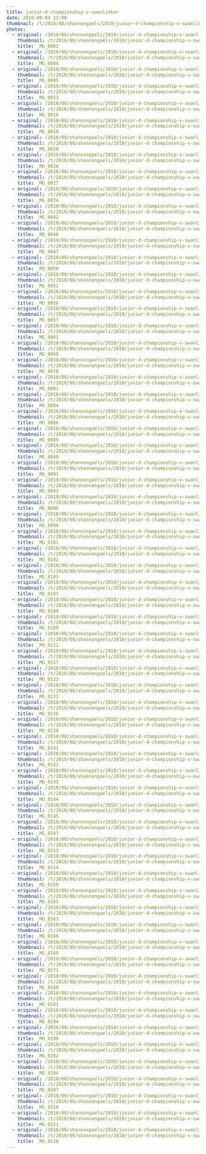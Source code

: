 ```yaml
---
title: junior-d-championship-v-swanlinbar
date: 2010-08-04 12:00
thumbnail: /t/2010/08/shannongaels/2010/junior-d-championship-v-swanlinbar/_MG_0002.jpg
photos:
  - original: /2010/08/shannongaels/2010/junior-d-championship-v-swanlinbar/_MG_0002.jpg
    thumbnail: /t/2010/08/shannongaels/2010/junior-d-championship-v-swanlinbar/_MG_0002.jpg
    title: _MG_0002
  - original: /2010/08/shannongaels/2010/junior-d-championship-v-swanlinbar/_MG_0004.jpg
    thumbnail: /t/2010/08/shannongaels/2010/junior-d-championship-v-swanlinbar/_MG_0004.jpg
    title: _MG_0004
  - original: /2010/08/shannongaels/2010/junior-d-championship-v-swanlinbar/_MG_0005.jpg
    thumbnail: /t/2010/08/shannongaels/2010/junior-d-championship-v-swanlinbar/_MG_0005.jpg
    title: _MG_0005
  - original: /2010/08/shannongaels/2010/junior-d-championship-v-swanlinbar/_MG_0013.jpg
    thumbnail: /t/2010/08/shannongaels/2010/junior-d-championship-v-swanlinbar/_MG_0013.jpg
    title: _MG_0013
  - original: /2010/08/shannongaels/2010/junior-d-championship-v-swanlinbar/_MG_0016.jpg
    thumbnail: /t/2010/08/shannongaels/2010/junior-d-championship-v-swanlinbar/_MG_0016.jpg
    title: _MG_0016
  - original: /2010/08/shannongaels/2010/junior-d-championship-v-swanlinbar/_MG_0018.jpg
    thumbnail: /t/2010/08/shannongaels/2010/junior-d-championship-v-swanlinbar/_MG_0018.jpg
    title: _MG_0018
  - original: /2010/08/shannongaels/2010/junior-d-championship-v-swanlinbar/_MG_0020.jpg
    thumbnail: /t/2010/08/shannongaels/2010/junior-d-championship-v-swanlinbar/_MG_0020.jpg
    title: _MG_0020
  - original: /2010/08/shannongaels/2010/junior-d-championship-v-swanlinbar/_MG_0026.jpg
    thumbnail: /t/2010/08/shannongaels/2010/junior-d-championship-v-swanlinbar/_MG_0026.jpg
    title: _MG_0026
  - original: /2010/08/shannongaels/2010/junior-d-championship-v-swanlinbar/_MG_0027.jpg
    thumbnail: /t/2010/08/shannongaels/2010/junior-d-championship-v-swanlinbar/_MG_0027.jpg
    title: _MG_0027
  - original: /2010/08/shannongaels/2010/junior-d-championship-v-swanlinbar/_MG_0034.jpg
    thumbnail: /t/2010/08/shannongaels/2010/junior-d-championship-v-swanlinbar/_MG_0034.jpg
    title: _MG_0034
  - original: /2010/08/shannongaels/2010/junior-d-championship-v-swanlinbar/_MG_0042.jpg
    thumbnail: /t/2010/08/shannongaels/2010/junior-d-championship-v-swanlinbar/_MG_0042.jpg
    title: _MG_0042
  - original: /2010/08/shannongaels/2010/junior-d-championship-v-swanlinbar/_MG_0046.jpg
    thumbnail: /t/2010/08/shannongaels/2010/junior-d-championship-v-swanlinbar/_MG_0046.jpg
    title: _MG_0046
  - original: /2010/08/shannongaels/2010/junior-d-championship-v-swanlinbar/_MG_0047.jpg
    thumbnail: /t/2010/08/shannongaels/2010/junior-d-championship-v-swanlinbar/_MG_0047.jpg
    title: _MG_0047
  - original: /2010/08/shannongaels/2010/junior-d-championship-v-swanlinbar/_MG_0050.jpg
    thumbnail: /t/2010/08/shannongaels/2010/junior-d-championship-v-swanlinbar/_MG_0050.jpg
    title: _MG_0050
  - original: /2010/08/shannongaels/2010/junior-d-championship-v-swanlinbar/_MG_0051.jpg
    thumbnail: /t/2010/08/shannongaels/2010/junior-d-championship-v-swanlinbar/_MG_0051.jpg
    title: _MG_0051
  - original: /2010/08/shannongaels/2010/junior-d-championship-v-swanlinbar/_MG_0056.jpg
    thumbnail: /t/2010/08/shannongaels/2010/junior-d-championship-v-swanlinbar/_MG_0056.jpg
    title: _MG_0056
  - original: /2010/08/shannongaels/2010/junior-d-championship-v-swanlinbar/_MG_0057.jpg
    thumbnail: /t/2010/08/shannongaels/2010/junior-d-championship-v-swanlinbar/_MG_0057.jpg
    title: _MG_0057
  - original: /2010/08/shannongaels/2010/junior-d-championship-v-swanlinbar/_MG_0061.jpg
    thumbnail: /t/2010/08/shannongaels/2010/junior-d-championship-v-swanlinbar/_MG_0061.jpg
    title: _MG_0061
  - original: /2010/08/shannongaels/2010/junior-d-championship-v-swanlinbar/_MG_0068.jpg
    thumbnail: /t/2010/08/shannongaels/2010/junior-d-championship-v-swanlinbar/_MG_0068.jpg
    title: _MG_0068
  - original: /2010/08/shannongaels/2010/junior-d-championship-v-swanlinbar/_MG_0076.jpg
    thumbnail: /t/2010/08/shannongaels/2010/junior-d-championship-v-swanlinbar/_MG_0076.jpg
    title: _MG_0076
  - original: /2010/08/shannongaels/2010/junior-d-championship-v-swanlinbar/_MG_0081.jpg
    thumbnail: /t/2010/08/shannongaels/2010/junior-d-championship-v-swanlinbar/_MG_0081.jpg
    title: _MG_0081
  - original: /2010/08/shannongaels/2010/junior-d-championship-v-swanlinbar/_MG_0084.jpg
    thumbnail: /t/2010/08/shannongaels/2010/junior-d-championship-v-swanlinbar/_MG_0084.jpg
    title: _MG_0084
  - original: /2010/08/shannongaels/2010/junior-d-championship-v-swanlinbar/_MG_0086.jpg
    thumbnail: /t/2010/08/shannongaels/2010/junior-d-championship-v-swanlinbar/_MG_0086.jpg
    title: _MG_0086
  - original: /2010/08/shannongaels/2010/junior-d-championship-v-swanlinbar/_MG_0089.jpg
    thumbnail: /t/2010/08/shannongaels/2010/junior-d-championship-v-swanlinbar/_MG_0089.jpg
    title: _MG_0089
  - original: /2010/08/shannongaels/2010/junior-d-championship-v-swanlinbar/_MG_0090.jpg
    thumbnail: /t/2010/08/shannongaels/2010/junior-d-championship-v-swanlinbar/_MG_0090.jpg
    title: _MG_0090
  - original: /2010/08/shannongaels/2010/junior-d-championship-v-swanlinbar/_MG_0091.jpg
    thumbnail: /t/2010/08/shannongaels/2010/junior-d-championship-v-swanlinbar/_MG_0091.jpg
    title: _MG_0091
  - original: /2010/08/shannongaels/2010/junior-d-championship-v-swanlinbar/_MG_0092.jpg
    thumbnail: /t/2010/08/shannongaels/2010/junior-d-championship-v-swanlinbar/_MG_0092.jpg
    title: _MG_0092
  - original: /2010/08/shannongaels/2010/junior-d-championship-v-swanlinbar/_MG_0096.jpg
    thumbnail: /t/2010/08/shannongaels/2010/junior-d-championship-v-swanlinbar/_MG_0096.jpg
    title: _MG_0096
  - original: /2010/08/shannongaels/2010/junior-d-championship-v-swanlinbar/_MG_0098.jpg
    thumbnail: /t/2010/08/shannongaels/2010/junior-d-championship-v-swanlinbar/_MG_0098.jpg
    title: _MG_0098
  - original: /2010/08/shannongaels/2010/junior-d-championship-v-swanlinbar/_MG_0101.jpg
    thumbnail: /t/2010/08/shannongaels/2010/junior-d-championship-v-swanlinbar/_MG_0101.jpg
    title: _MG_0101
  - original: /2010/08/shannongaels/2010/junior-d-championship-v-swanlinbar/_MG_0102.jpg
    thumbnail: /t/2010/08/shannongaels/2010/junior-d-championship-v-swanlinbar/_MG_0102.jpg
    title: _MG_0102
  - original: /2010/08/shannongaels/2010/junior-d-championship-v-swanlinbar/_MG_0103.jpg
    thumbnail: /t/2010/08/shannongaels/2010/junior-d-championship-v-swanlinbar/_MG_0103.jpg
    title: _MG_0103
  - original: /2010/08/shannongaels/2010/junior-d-championship-v-swanlinbar/_MG_0107.jpg
    thumbnail: /t/2010/08/shannongaels/2010/junior-d-championship-v-swanlinbar/_MG_0107.jpg
    title: _MG_0107
  - original: /2010/08/shannongaels/2010/junior-d-championship-v-swanlinbar/_MG_0108.jpg
    thumbnail: /t/2010/08/shannongaels/2010/junior-d-championship-v-swanlinbar/_MG_0108.jpg
    title: _MG_0108
  - original: /2010/08/shannongaels/2010/junior-d-championship-v-swanlinbar/_MG_0109.jpg
    thumbnail: /t/2010/08/shannongaels/2010/junior-d-championship-v-swanlinbar/_MG_0109.jpg
    title: _MG_0109
  - original: /2010/08/shannongaels/2010/junior-d-championship-v-swanlinbar/_MG_0111.jpg
    thumbnail: /t/2010/08/shannongaels/2010/junior-d-championship-v-swanlinbar/_MG_0111.jpg
    title: _MG_0111
  - original: /2010/08/shannongaels/2010/junior-d-championship-v-swanlinbar/_MG_0117.jpg
    thumbnail: /t/2010/08/shannongaels/2010/junior-d-championship-v-swanlinbar/_MG_0117.jpg
    title: _MG_0117
  - original: /2010/08/shannongaels/2010/junior-d-championship-v-swanlinbar/_MG_0123.jpg
    thumbnail: /t/2010/08/shannongaels/2010/junior-d-championship-v-swanlinbar/_MG_0123.jpg
    title: _MG_0123
  - original: /2010/08/shannongaels/2010/junior-d-championship-v-swanlinbar/_MG_0132.jpg
    thumbnail: /t/2010/08/shannongaels/2010/junior-d-championship-v-swanlinbar/_MG_0132.jpg
    title: _MG_0132
  - original: /2010/08/shannongaels/2010/junior-d-championship-v-swanlinbar/_MG_0136.jpg
    thumbnail: /t/2010/08/shannongaels/2010/junior-d-championship-v-swanlinbar/_MG_0136.jpg
    title: _MG_0136
  - original: /2010/08/shannongaels/2010/junior-d-championship-v-swanlinbar/_MG_0138.jpg
    thumbnail: /t/2010/08/shannongaels/2010/junior-d-championship-v-swanlinbar/_MG_0138.jpg
    title: _MG_0138
  - original: /2010/08/shannongaels/2010/junior-d-championship-v-swanlinbar/_MG_0141.jpg
    thumbnail: /t/2010/08/shannongaels/2010/junior-d-championship-v-swanlinbar/_MG_0141.jpg
    title: _MG_0141
  - original: /2010/08/shannongaels/2010/junior-d-championship-v-swanlinbar/_MG_0142.jpg
    thumbnail: /t/2010/08/shannongaels/2010/junior-d-championship-v-swanlinbar/_MG_0142.jpg
    title: _MG_0142
  - original: /2010/08/shannongaels/2010/junior-d-championship-v-swanlinbar/_MG_0143.jpg
    thumbnail: /t/2010/08/shannongaels/2010/junior-d-championship-v-swanlinbar/_MG_0143.jpg
    title: _MG_0143
  - original: /2010/08/shannongaels/2010/junior-d-championship-v-swanlinbar/_MG_0144.jpg
    thumbnail: /t/2010/08/shannongaels/2010/junior-d-championship-v-swanlinbar/_MG_0144.jpg
    title: _MG_0144
  - original: /2010/08/shannongaels/2010/junior-d-championship-v-swanlinbar/_MG_0145.jpg
    thumbnail: /t/2010/08/shannongaels/2010/junior-d-championship-v-swanlinbar/_MG_0145.jpg
    title: _MG_0145
  - original: /2010/08/shannongaels/2010/junior-d-championship-v-swanlinbar/_MG_0147.jpg
    thumbnail: /t/2010/08/shannongaels/2010/junior-d-championship-v-swanlinbar/_MG_0147.jpg
    title: _MG_0147
  - original: /2010/08/shannongaels/2010/junior-d-championship-v-swanlinbar/_MG_0153.jpg
    thumbnail: /t/2010/08/shannongaels/2010/junior-d-championship-v-swanlinbar/_MG_0153.jpg
    title: _MG_0153
  - original: /2010/08/shannongaels/2010/junior-d-championship-v-swanlinbar/_MG_0154.jpg
    thumbnail: /t/2010/08/shannongaels/2010/junior-d-championship-v-swanlinbar/_MG_0154.jpg
    title: _MG_0154
  - original: /2010/08/shannongaels/2010/junior-d-championship-v-swanlinbar/_MG_0159.jpg
    thumbnail: /t/2010/08/shannongaels/2010/junior-d-championship-v-swanlinbar/_MG_0159.jpg
    title: _MG_0159
  - original: /2010/08/shannongaels/2010/junior-d-championship-v-swanlinbar/_MG_0162.jpg
    thumbnail: /t/2010/08/shannongaels/2010/junior-d-championship-v-swanlinbar/_MG_0162.jpg
    title: _MG_0162
  - original: /2010/08/shannongaels/2010/junior-d-championship-v-swanlinbar/_MG_0163.jpg
    thumbnail: /t/2010/08/shannongaels/2010/junior-d-championship-v-swanlinbar/_MG_0163.jpg
    title: _MG_0163
  - original: /2010/08/shannongaels/2010/junior-d-championship-v-swanlinbar/_MG_0166.jpg
    thumbnail: /t/2010/08/shannongaels/2010/junior-d-championship-v-swanlinbar/_MG_0166.jpg
    title: _MG_0166
  - original: /2010/08/shannongaels/2010/junior-d-championship-v-swanlinbar/_MG_0169.jpg
    thumbnail: /t/2010/08/shannongaels/2010/junior-d-championship-v-swanlinbar/_MG_0169.jpg
    title: _MG_0169
  - original: /2010/08/shannongaels/2010/junior-d-championship-v-swanlinbar/_MG_0171.jpg
    thumbnail: /t/2010/08/shannongaels/2010/junior-d-championship-v-swanlinbar/_MG_0171.jpg
    title: _MG_0171
  - original: /2010/08/shannongaels/2010/junior-d-championship-v-swanlinbar/_MG_0180.jpg
    thumbnail: /t/2010/08/shannongaels/2010/junior-d-championship-v-swanlinbar/_MG_0180.jpg
    title: _MG_0180
  - original: /2010/08/shannongaels/2010/junior-d-championship-v-swanlinbar/_MG_0181.jpg
    thumbnail: /t/2010/08/shannongaels/2010/junior-d-championship-v-swanlinbar/_MG_0181.jpg
    title: _MG_0181
  - original: /2010/08/shannongaels/2010/junior-d-championship-v-swanlinbar/_MG_0194.jpg
    thumbnail: /t/2010/08/shannongaels/2010/junior-d-championship-v-swanlinbar/_MG_0194.jpg
    title: _MG_0194
  - original: /2010/08/shannongaels/2010/junior-d-championship-v-swanlinbar/_MG_0199.jpg
    thumbnail: /t/2010/08/shannongaels/2010/junior-d-championship-v-swanlinbar/_MG_0199.jpg
    title: _MG_0199
  - original: /2010/08/shannongaels/2010/junior-d-championship-v-swanlinbar/_MG_0202.jpg
    thumbnail: /t/2010/08/shannongaels/2010/junior-d-championship-v-swanlinbar/_MG_0202.jpg
    title: _MG_0202
  - original: /2010/08/shannongaels/2010/junior-d-championship-v-swanlinbar/_MG_0204.jpg
    thumbnail: /t/2010/08/shannongaels/2010/junior-d-championship-v-swanlinbar/_MG_0204.jpg
    title: _MG_0204
  - original: /2010/08/shannongaels/2010/junior-d-championship-v-swanlinbar/_MG_0207.jpg
    thumbnail: /t/2010/08/shannongaels/2010/junior-d-championship-v-swanlinbar/_MG_0207.jpg
    title: _MG_0207
  - original: /2010/08/shannongaels/2010/junior-d-championship-v-swanlinbar/_MG_0210.jpg
    thumbnail: /t/2010/08/shannongaels/2010/junior-d-championship-v-swanlinbar/_MG_0210.jpg
    title: _MG_0210
  - original: /2010/08/shannongaels/2010/junior-d-championship-v-swanlinbar/_MG_0221.jpg
    thumbnail: /t/2010/08/shannongaels/2010/junior-d-championship-v-swanlinbar/_MG_0221.jpg
    title: _MG_0221
  - original: /2010/08/shannongaels/2010/junior-d-championship-v-swanlinbar/_MG_0228.jpg
    thumbnail: /t/2010/08/shannongaels/2010/junior-d-championship-v-swanlinbar/_MG_0228.jpg
    title: _MG_0228
---
```

